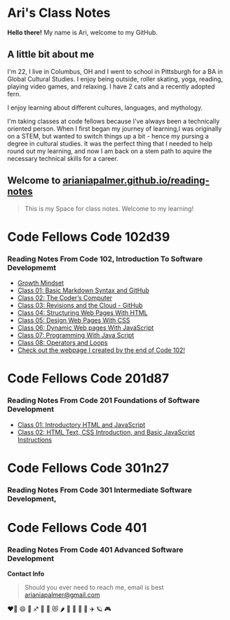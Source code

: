 # Ari's Class Notes

**Hello there!** My name is Ari, welcome to my GitHub.

## A little bit about me

I'm 22, I live in Columbus, OH and I went to school in Pittsburgh for a BA in Global Cultural Studies.
I enjoy being outside, roller skating, yoga, reading, playing video games, and relaxing.
I have 2 cats and a recently adopted fern.

I enjoy learning about different cultures, languages, and mythology.

I'm taking classes at code fellows because I've always been a technically oriented person. When I first began my journey of learning,I was originally on a STEM, but wanted to switch things up a bit - hence my pursing a degree in cultural studies. It was the perfect thing that I needed to help round out my learning, and now I am back on a stem path to aquire the necessary technical skills for a career.

## Welcome to [arianiapalmer.github.io/reading-notes](https://github.com/arianiapalmer/arianiapalmer.github.io-reading-notes.git)

> This is my Space for class notes. Welcome to my learning!

# Code Fellows Code 102d39

### Reading Notes From Code 102, Introduction To Software Developmemt 

- [Growth Mindset](GrowthMindset.md)
- [Class 01: Basic Markdown Syntax and GitHub](Code102/Class01.md)
- [Class 02: The Coder’s Computer](Code102/Class02.md)
- [Class 03: Revisions and the Cloud - GitHub](Code102/Class03.md)
- [Class 04: Structuring Web Pages With HTML](Code102/Class04.md)
- [Class 05: Design Web Pages With CSS](Code102/Class05.md)
- [Class 06: Dynamic Web pages With JavaScript](Code102/Class06.md)
- [Class 07: Programming With Java Script](Code102/Class07.md)
- [Class 08: Operators and Loops](Code102/Class08.md)
- [Check out the webpage I created by the end of Code 102!](https://arianiapalmer.github.io/arisanime/)

# Code Fellows Code 201d87

### Reading Notes From Code 201 Foundations of Software Development

- [Class 01: Introductory HTML and JavaScript](Code201/Class01.md)
- [Class 02: HTML Text, CSS Introduction, and Basic JavaScript Instructions](Code201/Class02.md)
<!-- - [Class 03: HTML Lists, CSS Boxes, JS Control Flow](Code201/Class03.md)
- [Class 04: HTML Links, CSS Layout, JS Functions](Code201/Class04.md)
- [Class 05: HTML Images; CSS Color, text](Code201/Class05.md)
- [Class 06: JS Object Literals; The DOM](Code201/Class06.md)
- [Class 07: HTML Tables; JS Constructor Functions](Code201/Class07.md)
- [Class 08: CSS Layout](Code201/Class08.md)
- [Class 09: Forms And Event](Code201/Class09.md)
- [Class 10: JS Debugging](Code201/Class10.md)
- [Class 11: Assorted Topics](Code201/Class11.md)
- [Class 12: Docs for the HTML canvas Element & Chart.js](Code201/Class12.md)
- [Class 13: Local Storage](Code201/Class13.md)
- [Class 14: CSS Transforms, Transitions, and Animations](Code201/Class14.md)
- [Class 14b: What Google Learned About Teams](Code201/Class13.md) -->

# Code Fellows Code 301n27

### Reading Notes From Code 301 Intermediate Software Development, 
<!-- 
- [Class 01: Introduction to React and Components](Code301/Class01.md)
- [Class 02: State and Props](Code301/Class02.md)
- [Class 03: Passing Functions as Props](Code301/Class03.md) -->



# Code Fellows Code 401

### Reading Notes From Code 401 Advanced Software Development


**Contact Info**
> Should you ever need to reach me, email is best
> arianiapalmer@gmail.com

❤️‍🔥 😄 🌈 ♐ 🌙 🤩 😻 🌶️ 🥳 🍥 🐞 🍜 ✈️ 🪐 🎮
